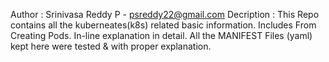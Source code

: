 Author : Srinivasa Reddy P - psreddy22@gmail.com
Decription : 
	This Repo contains all the kuberneates(k8s) related basic information.
	Includes From Creating Pods. In-line explanation in detail.
	All the MANIFEST Files (yaml) kept here were tested & with proper explanation.
